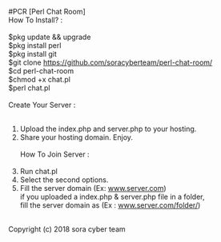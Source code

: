 #PCR [Perl Chat Room]<br>
How To Install? :<br><br>
$pkg update && upgrade<br>
$pkg install perl<br>
$pkg install git<br>
$git clone https://github.com/soracyberteam/perl-chat-room/<br>
$cd perl-chat-room<br>
$chmod +x chat.pl<br>
$perl chat.pl<br><br>
Create Your Server :<br><br>
1. Upload the index.php and server.php to your hosting.<br>
2. Share your hosting domain. Enjoy.<br><br>
How To Join Server :<Br><br>
1. Run chat.pl<br>
2. Select the second options.<br>
3. Fill the server domain (Ex: www.server.com)<br>
 if you uploaded a index.php & server.php file in a folder,<br>
 fill the server domain as (Ex : www.server.com/folder/)<br><br>
  
Copyright (c) 2018 sora cyber team
